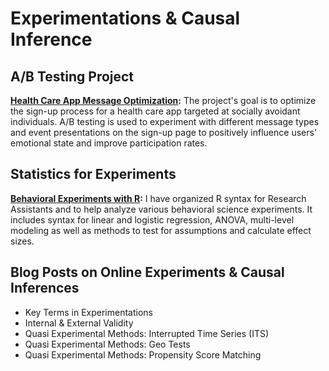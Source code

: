 # Experimentations & Causal Inference

## A/B Testing Project
**[Health Care App Message Optimization](https://github.com/yyklee/Health-Care-App-Optimization):**
The project's goal is to optimize the sign-up process for a health care app targeted at socially avoidant individuals. A/B testing is used to experiment with different message types and event presentations on the sign-up page to positively influence users' emotional state and improve participation rates.

## Statistics for Experiments
**[Behavioral Experiments with R](https://github.com/yyklee/R-for-behavioral-experimentations):**
I have organized R syntax for Research Assistants and to help analyze various behavioral science experiments. It includes syntax for linear and logistic regression, ANOVA, multi-level modeling as well as methods to test for assumptions and calculate effect sizes.

## Blog Posts on Online Experiments & Causal Inferences
- Key Terms in Experimentations
- Internal & External Validity
- Quasi Experimental Methods: Interrupted Time Series (ITS)
- Quasi Experimental Methods: Geo Tests
- Quasi Experimental Methods: Propensity Score Matching
